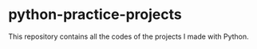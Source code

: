 # python-practice-projects
This repository contains all the codes of the projects I made with Python.
